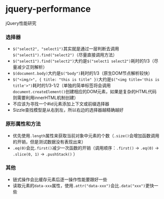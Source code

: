 jquery-performance
==================

jQuery性能研究


### 选择器 ###

- `$("select2", "select1")`其实就是通过一层判断去调用`$("select1").find("select2")`（尽量直接调用方法）
- `$("select1").find("select2")`大约是`$("select1 select2")`耗时的1/3（尽量减少正则解析）
- `$(document.body)`大约是`$("body")`耗时的1/3（原生DOM节点解析较快）
- `$("<img/>", { title: "this is title" })`大约是`$("<img title='this is title'>")`耗时的1/3-1/2（单独的简单标签将会调用`document.createElement()`创建相应的DOM元素，如果是复杂的HTML代码则需要利用innerHTML机制创建）
- 不应该为寻找一个#id元素添加上下文或前缀选择器
- Sizzle查找模型是从右到左，所以右边的选择器越精确越好

### 原形属性和方法 ###

- 优先使用`.length`属性来获取当前对象中元素的个数（`.size()`会增加函数调用的开销，但是测试数据没有表现出来）
- `.eq(0)`会比`.first()`减少一次函数的开销（调用顺序：`.first()` -> `.eq(0)` -> `.slice(0, 1)` -> `.pushStack()` ）

### 其他 ###

- 链式操作会比缓存元素后逐一操作性能要跟好一些
- 读取元素的`data-xxx`属性，使用`.attr("data-xxx")`会比`.data("xxx")`更快一些
